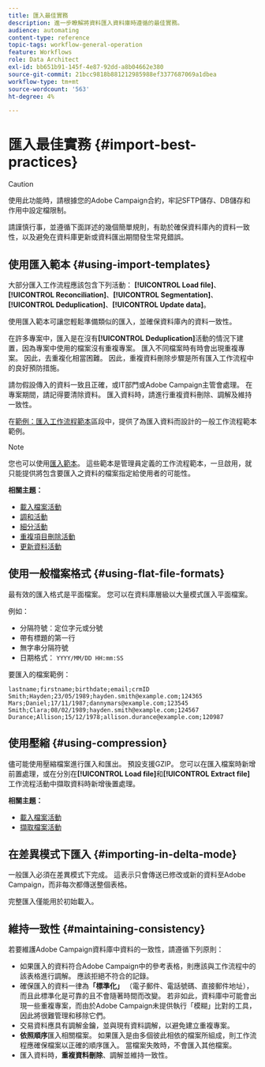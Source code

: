 ```yaml
---
title: 匯入最佳實務
description: 進一步瞭解將資料匯入資料庫時遵循的最佳實務。
audience: automating
content-type: reference
topic-tags: workflow-general-operation
feature: Workflows
role: Data Architect
exl-id: bb651b91-145f-4e87-92dd-a8b04662e380
source-git-commit: 21bcc9818b881212985988ef3377687069a1dbea
workflow-type: tm+mt
source-wordcount: '563'
ht-degree: 4%

---
```


# 匯入最佳實務 {#import-best-practices}

>[!CAUTION]
>
>使用此功能時，請根據您的Adobe Campaign合約，牢記SFTP儲存、DB儲存和作用中設定檔限制。

請謹慎行事，並遵循下面詳述的幾個簡單規則，有助於確保資料庫內的資料一致性，以及避免在資料庫更新或資料匯出期間發生常見錯誤。

## 使用匯入範本 {#using-import-templates}

大部分匯入工作流程應該包含下列活動： **[!UICONTROL Load file]**、**[!UICONTROL Reconciliation]**、**[!UICONTROL Segmentation]**、**[!UICONTROL Deduplication]**、**[!UICONTROL Update data]**。

使用匯入範本可讓您輕鬆準備類似的匯入，並確保資料庫內的資料一致性。

在許多專案中，匯入是在沒有&#x200B;**[!UICONTROL Deduplication]**&#x200B;活動的情況下建置，因為專案中使用的檔案沒有重複專案。 匯入不同檔案時有時會出現重複專案。 因此，去重複化相當困難。 因此，重複資料刪除步驟是所有匯入工作流程中的良好預防措施。

請勿假設傳入的資料一致且正確，或IT部門或Adobe Campaign主管會處理。 在專案期間，請記得要清除資料。 匯入資料時，請進行重複資料刪除、調解及維持一致性。

在[範例：匯入工作流程範本](../../automating/using/creating-import-workflow-templates.md)區段中，提供了為匯入資料而設計的一般工作流程範本範例。

>[!NOTE]
>
>您也可以使用[匯入範本](../../automating/using/importing-data-with-import-templates.md)。 這些範本是管理員定義的工作流程範本，一旦啟用，就只能提供將包含要匯入之資料的檔案指定給使用者的可能性。

**相關主題：**

* [載入檔案活動](../../automating/using/load-file.md)
* [調和活動](../../automating/using/reconciliation.md)
* [細分活動](../../automating/using/segmentation.md)
* [重複項目刪除活動](../../automating/using/deduplication.md)
* [更新資料活動](../../automating/using/update-data.md)

## 使用一般檔案格式 {#using-flat-file-formats}

最有效的匯入格式是平面檔案。 您可以在資料庫層級以大量模式匯入平面檔案。

例如：

* 分隔符號：定位字元或分號
* 帶有標題的第一行
* 無字串分隔符號
* 日期格式： `YYYY/MM/DD HH:mm:SS`

要匯入的檔案範例：

```
lastname;firstname;birthdate;email;crmID
Smith;Hayden;23/05/1989;hayden.smith@example.com;124365
Mars;Daniel;17/11/1987;dannymars@example.com;123545
Smith;Clara;08/02/1989;hayden.smith@example.com;124567
Durance;Allison;15/12/1978;allison.durance@example.com;120987
```

## 使用壓縮 {#using-compression}

儘可能使用壓縮檔案進行匯入和匯出。 預設支援GZIP。 您可以在匯入檔案時新增前置處理，或在分別在&#x200B;**[!UICONTROL Load file]**&#x200B;和&#x200B;**[!UICONTROL Extract file]**&#x200B;工作流程活動中擷取資料時新增後置處理。

**相關主題：**

* [載入檔案活動](../../automating/using/load-file.md)
* [擷取檔案活動](../../automating/using/extract-file.md)

## 在差異模式下匯入 {#importing-in-delta-mode}

一般匯入必須在差異模式下完成。 這表示只會傳送已修改或新的資料至Adobe Campaign，而非每次都傳送整個表格。

完整匯入僅能用於初始載入。

## 維持一致性 {#maintaining-consistency}

若要維護Adobe Campaign資料庫中資料的一致性，請遵循下列原則：

* 如果匯入的資料符合Adobe Campaign中的參考表格，則應該與工作流程中的該表格進行調解。 應該拒絕不符合的記錄。
* 確保匯入的資料一律為&#x200B;**「標準化」** （電子郵件、電話號碼、直接郵件地址），而且此標準化是可靠的且不會隨著時間而改變。 若非如此，資料庫中可能會出現一些重複專案，而由於Adobe Campaign未提供執行「模糊」比對的工具，因此將很難管理和移除它們。
* 交易資料應具有調解金鑰，並與現有資料調解，以避免建立重複專案。
* **依照順序**&#x200B;匯入相關檔案。 如果匯入是由多個彼此相依的檔案所組成，則工作流程應確保檔案以正確的順序匯入。 當檔案失敗時，不會匯入其他檔案。
* 匯入資料時，**重複資料刪除**、調解並維持一致性。
